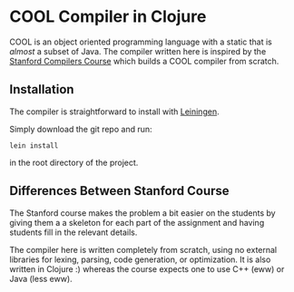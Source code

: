 # COOL Compiler in Clojure

COOL is an object oriented programming language with a static
that is *almost* a subset of Java. The compiler written here 
is inspired by the [Stanford Compilers Course](https://lagunita.stanford.edu/courses/Engineering/Compilers/Fall2014/course/)
which builds a COOL compiler from scratch.

## Installation

The compiler is straightforward to install with [Leiningen](https://leiningen.org/).

Simply download the git repo and run:

```
lein install
```

in the root directory of the project.

## Differences Between Stanford Course

The Stanford course makes the problem a bit easier on the students
by giving them a a skeleton for each part of the assignment and
having students fill in the relevant details.

The compiler here is written completely from scratch, using no
external libraries for lexing, parsing, code generation, or
optimization. It is also written in Clojure :) whereas the course
expects one to use C++ (eww) or Java (less eww).

